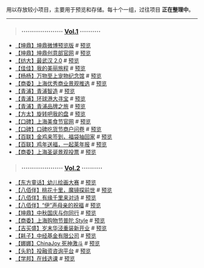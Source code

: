 用以存放较小项目，主要用于预览和存储。每十个一组，过往项目 **正在整理中**。

----



> ### ···················· [Vol.1](https://github.com/forever-z-133/small-works/tree/master/1/) ··········

* [【坤鼎】坤鼎微博预览版](https://github.com/forever-z-133/small-works/tree/master/1/kdc-knowledge/) # [预览](https://forever-z-133.github.io/small-works/1/kdc-knowledge/)
* [【坤鼎】坤鼎创意部官网](https://github.com/forever-z-133/small-works/tree/master/1/kdc-creative/) # [预览](https://forever-z-133.github.io/small-works/1/kdc-creative/)
* [【纺大】最武汉 2.0](https://github.com/forever-z-133/small-works/tree/master/1/wtu-wuhan-2/) # [预览](https://forever-z-133.github.io/small-works/1/wtu-wuhan-2/)
* [【佳佳】我的美丽旅程](https://github.com/forever-z-133/small-works/tree/master/1/jj-nice-travel/) # [预览](https://forever-z-133.github.io/small-works/1/jj-nice-travel/1.html)
* [【杨杨】万物至上宠物纪念馆](https://github.com/forever-z-133/small-works/tree/master/1/yy-petwwzs/) # [预览](https://forever-z-133.github.io/small-works/1/yy-petwwzs/)
* [【商委】上海优秀商业景观推选](https://github.com/forever-z-133/small-works/tree/master/1/sw-building-0118/) # [预览](https://forever-z-133.github.io/small-works/1/sw-building-0118/)
* [【青浦】青浦智造](https://github.com/forever-z-133/small-works/tree/master/1/qp-factory-map/) # [预览](https://forever-z-133.github.io/small-works/1/qp-factory-map/)
* [【青浦】环球港大寻宝](https://github.com/forever-z-133/small-works/tree/master/1/qp-treasure/) # [预览](https://forever-z-133.github.io/small-works/1/qp-treasure/)
* [【青浦】青浦品牌之旅](https://github.com/forever-z-133/small-works/tree/master/1/qp-brands-travel/) # [预览](https://forever-z-133.github.io/small-works/1/qp-brands-travel/)
* [【方太】旋转吧我的盘](https://github.com/forever-z-133/small-works/tree/master/1/ft-roll-prize/) # [预览](https://forever-z-133.github.io/small-works/1/ft-roll-prize/)
* [【口碑】上海美食节官网](https://github.com/forever-z-133/small-works/tree/master/1/koubei-foodie/) # [预览](https://forever-z-133.github.io/small-works/1/koubei-foodie/)
* [【口碑】口碑吃货节商户问卷](https://github.com/forever-z-133/small-works/tree/master/1/koubei-question/) # [预览](https://forever-z-133.github.io/small-works/1/koubei-question/)
* [【百联】金鸡来签到，福袋抽回家](https://github.com/forever-z-133/small-works/tree/master/1/bb-lucky-bag/) # [预览](https://forever-z-133.github.io/small-works/1/bb-lucky-bag/)
* [【百联】鸡年送福，一起莱年报](https://github.com/forever-z-133/small-works/tree/master/1/bl-year-report/) # [预览](https://forever-z-133.github.io/small-works/1/bl-year-report/)
* [【商委】上海圣诞景观投票](https://github.com/forever-z-133/small-works/tree/master/1/sw-vote-1224/) # [预览](https://forever-z-133.github.io/small-works/1/sw-vote-1224/)

> ### ···················· [Vol.2](https://github.com/forever-z-133/small-works/tree/master/2/) ··········

* [【东方童话】幼儿绘画大赛](https://github.com/forever-z-133/small-works/tree/master/2/dfth-child-draw/) # [预览](https://forever-z-133.github.io/small-works/2/dfth-child-draw/dist/)
* [【八佰伴】桃花十里，魔镜探前世](https://github.com/forever-z-133/small-works/tree/master/2/bbb-prev-life/) # [预览](https://forever-z-133.github.io/small-works/2/bbb-prev-life/)
* [【八佰伴】有缘千里来对诗](https://github.com/forever-z-133/small-works/tree/master/2/bbb-love-poems/) # [预览](https://forever-z-133.github.io/small-works/2/bbb-love-poems/)
* [【八佰伴】“伊”声母亲的祝福](https://github.com/forever-z-133/small-works/tree/master/2/bbb-mother-day/) # [预览](https://forever-z-133.github.io/small-works/2/bbb-mother-day/)
* [【坤鼎】中秋国庆与你同行](https://github.com/forever-z-133/small-works/tree/master/2/kdc-10-1/) # [预览](https://forever-z-133.github.io/small-works/2/kdc-10-1/)
* [【商委】上海购物节普陀 Style](https://github.com/forever-z-133/small-works/tree/master/2/pt-paper/) # [预览](https://forever-z-133.github.io/small-works/2/pt-paper/)
* [【吉买盛】岁末华泾重装新开业](https://github.com/forever-z-133/small-works/tree/master/2/gms-12-19/) # [预览](https://forever-z-133.github.io/small-works/2/gms-12-19/)
* [【耗子】中经基金有限公司](https://github.com/forever-z-133/small-works/tree/master/2/zj-office-web/) # [预览](https://forever-z-133.github.io/small-works/2/zj-office-web/)
* [【娜娜】ChinaJoy 死神激斗](https://github.com/forever-z-133/small-works/tree/master/2/ll-china-joy/) # [预览](https://forever-z-133.github.io/small-works/2/ll-china-joy/)
* [【头豹】投融资咨询平台](https://github.com/forever-z-133/small-works/tree/master/2/tb-invesetment/) # [预览](http://www.vestleader.com/)
* [【学邦】在线选课](#) # [预览](http://static-uat.xuebangsoft.net/?sid=87092&cid=4222&oid=oQcGP4pJt9C5HKpelshrTpkG5AeQ&guid=2b1ps#wechat_redirect)
